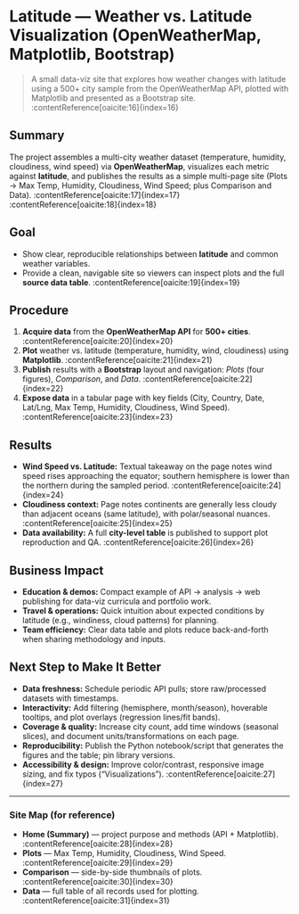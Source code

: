 # Latitude — Weather vs. Latitude Visualization (OpenWeatherMap, Matplotlib, Bootstrap)

> A small data-viz site that explores how weather changes with latitude using a 500+ city sample from the OpenWeatherMap API, plotted with Matplotlib and presented as a Bootstrap site. :contentReference[oaicite:16]{index=16}

## Summary
The project assembles a multi-city weather dataset (temperature, humidity, cloudiness, wind speed) via **OpenWeatherMap**, visualizes each metric against **latitude**, and publishes the results as a simple multi-page site (Plots → Max Temp, Humidity, Cloudiness, Wind Speed; plus Comparison and Data). :contentReference[oaicite:17]{index=17} :contentReference[oaicite:18]{index=18}

## Goal
- Show clear, reproducible relationships between **latitude** and common weather variables.
- Provide a clean, navigable site so viewers can inspect plots and the full **source data table**. :contentReference[oaicite:19]{index=19}

## Procedure
1. **Acquire data** from the **OpenWeatherMap API** for **500+ cities**. :contentReference[oaicite:20]{index=20}  
2. **Plot** weather vs. latitude (temperature, humidity, wind, cloudiness) using **Matplotlib**. :contentReference[oaicite:21]{index=21}  
3. **Publish** results with a **Bootstrap** layout and navigation: *Plots* (four figures), *Comparison*, and *Data*. :contentReference[oaicite:22]{index=22}  
4. **Expose data** in a tabular page with key fields (City, Country, Date, Lat/Lng, Max Temp, Humidity, Cloudiness, Wind Speed). :contentReference[oaicite:23]{index=23}

## Results
- **Wind Speed vs. Latitude:** Textual takeaway on the page notes wind speed rises approaching the equator; southern hemisphere is lower than the northern during the sampled period. :contentReference[oaicite:24]{index=24}  
- **Cloudiness context:** Page notes continents are generally less cloudy than adjacent oceans (same latitude), with polar/seasonal nuances. :contentReference[oaicite:25]{index=25}  
- **Data availability:** A full **city-level table** is published to support plot reproduction and QA. :contentReference[oaicite:26]{index=26}

## Business Impact
- **Education & demos:** Compact example of API → analysis → web publishing for data-viz curricula and portfolio work.
- **Travel & operations:** Quick intuition about expected conditions by latitude (e.g., windiness, cloud patterns) for planning.
- **Team efficiency:** Clear data table and plots reduce back-and-forth when sharing methodology and inputs.

## Next Step to Make It Better
- **Data freshness:** Schedule periodic API pulls; store raw/processed datasets with timestamps.
- **Interactivity:** Add filtering (hemisphere, month/season), hoverable tooltips, and plot overlays (regression lines/fit bands).
- **Coverage & quality:** Increase city count, add time windows (seasonal slices), and document units/transformations on each page.
- **Reproducibility:** Publish the Python notebook/script that generates the figures and the table; pin library versions.
- **Accessibility & design:** Improve color/contrast, responsive image sizing, and fix typos (“Visualizations”). :contentReference[oaicite:27]{index=27}

---

### Site Map (for reference)
- **Home (Summary)** — project purpose and methods (API + Matplotlib). :contentReference[oaicite:28]{index=28}  
- **Plots** — Max Temp, Humidity, Cloudiness, Wind Speed. :contentReference[oaicite:29]{index=29}  
- **Comparison** — side-by-side thumbnails of plots. :contentReference[oaicite:30]{index=30}  
- **Data** — full table of all records used for plotting. :contentReference[oaicite:31]{index=31}
